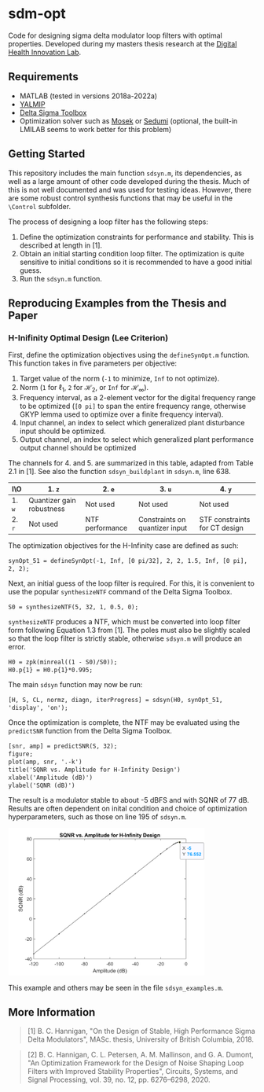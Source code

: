 # sdm-opt
Code for designing sigma delta modulator loop filters with optimal properties. Developed during my masters thesis research at the [Digital Health Innovation Lab](https://bcchr.ca/dhil).

## Requirements
- MATLAB (tested in versions 2018a-2022a)
- [YALMIP](https://yalmip.github.io/) 
- [Delta Sigma Toolbox](https://www.mathworks.com/matlabcentral/fileexchange/19-delta-sigma-toolbox)
- Optimization solver such as [Mosek](https://www.mosek.com/) or [Sedumi](https://sedumi.ie.lehigh.edu/) (optional, the built-in LMILAB seems to work better for this problem)

## Getting Started

This repository includes the main function `sdsyn.m`, its dependencies, as well as a large amount of other code developed during the thesis. Much of this is not well documented and was used for testing ideas. However, there are some robust control synthesis functions that may be useful in the `\Control` subfolder.

The process of designing a loop filter has the following steps:

1. Define the optimization constraints for performance and stability. This is described at length in [1].
2. Obtain an initial starting condition loop filter. The optimization is quite sensitive to initial conditions so it is recommended to have a good initial guess.
3. Run the `sdsyn.m` function.

## Reproducing Examples from the Thesis and Paper

### H-Inifinity Optimal Design (Lee Criterion)

First, define the optimization objectives using the `defineSynOpt.m` function. This function takes in five parameters per objective:

1. Target value of the norm (`-1` to minimize, `Inf` to not optimize).
2. Norm (`1` for $\ell_1$, `2` for $\mathcal{H}_2$, or `Inf` for $\mathcal{H}_\infty$).
3. Frequency interval, as a 2-element vector for the digital frequency range to be optimized (`[0 pi]` to span the entire frequency range, otherwise GKYP lemma used to optimize over a finite frequency interval).
4. Input channel, an index to select which generalized plant disturbance input should be optimized.
5. Output channel, an index to select which generalized plant performance output channel should be optimized

The channels for 4. and 5. are summarized in this table, adapted from Table 2.1 in [1]. See also the function `sdsyn_buildplant` in `sdsyn.m`, line 638.

| I\O    | 1. `z` | 2. `e` | 3. `u` | 4. `y` |
|--------|--------|--------|--------|--------|
| 1. `w` | Quantizer gain robustness | Not used | Not used | Not used |
| 2. `r` | Not used                  | NTF performance | Constraints on quantizer input | STF constraints for CT design |

The optimization objectives for the H-Infinity case are defined as such:

    synOpt_51 = defineSynOpt(-1, Inf, [0 pi/32], 2, 2, 1.5, Inf, [0 pi], 2, 2);

Next, an initial guess of the loop filter is required. For this, it is convenient to use the popular `synthesizeNTF` command of the Delta Sigma Toolbox.

    S0 = synthesizeNTF(5, 32, 1, 0.5, 0);

`synthesizeNTF` produces a NTF, which must be converted into loop filter form following Equation 1.3 from [1]. The poles must also be slightly scaled so that the loop filter is strictly stable, otherwise `sdsyn.m` will produce an error.

    H0 = zpk(minreal((1 - S0)/S0));
    H0.p{1} = H0.p{1}*0.995;

The main `sdsyn` function may now be run:

    [H, S, CL, normz, diagn, iterProgress] = sdsyn(H0, synOpt_51, 'display', 'on');

Once the optimization is complete, the NTF may be evaluated using the `predictSNR` function from the Delta Sigma Toolbox.

    [snr, amp] = predictSNR(S, 32);
    figure; 
    plot(amp, snr, '.-k')
    title('SQNR vs. Amplitude for H-Infinity Design')
    xlabel('Amplitude (dB)')
    ylabel('SQNR (dB)')

The result is a modulator stable to about -5 dBFS and with SQNR of 77 dB. Results are often dependent on inital condition and choice of optimization hyperparameters, such as those on line 195 of `sdsyn.m`.

<img src="Figures/Example_5-1_SQNR.png" alt="Concept image" width="400"/>

This example and others may be seen in the file `sdsyn_examples.m`.

## More Information

> [1] B. C. Hannigan, "On the Design of Stable, High Performance Sigma Delta Modulators", MASc. thesis, University of British Columbia, 2018.

> [2] B. C. Hannigan, C. L. Petersen, A. M. Mallinson, and G. A. Dumont, "An Optimization Framework for the Design of Noise Shaping Loop Filters with Improved Stability Properties", Circuits, Systems, and Signal Processing, vol. 39, no. 12, pp. 6276–6298, 2020.